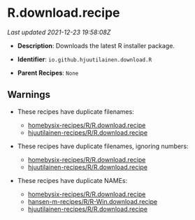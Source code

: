 # R.download.recipe

_Last updated 2021-12-23 19:58:08Z_

- **Description**: Downloads the latest R installer package.

- **Identifier**: `io.github.hjuutilainen.download.R`

- **Parent Recipes**: `None`

## Warnings

- These recipes have duplicate filenames:
    - [homebysix-recipes/R/R.download.recipe](/autopkg-dupe-tracker/homebysix-recipes/R/R.download.recipe)
    - [hjuutilainen-recipes/R/R.download.recipe](/autopkg-dupe-tracker/hjuutilainen-recipes/R/R.download.recipe)

- These recipes have duplicate filenames, ignoring numbers:
    - [homebysix-recipes/R/R.download.recipe](/autopkg-dupe-tracker/homebysix-recipes/R/R.download.recipe)
    - [hjuutilainen-recipes/R/R.download.recipe](/autopkg-dupe-tracker/hjuutilainen-recipes/R/R.download.recipe)

- These recipes have duplicate NAMEs:
    - [homebysix-recipes/R/R.download.recipe](/autopkg-dupe-tracker/homebysix-recipes/R/R.download.recipe)
    - [hansen-m-recipes/R/R-Win.download.recipe](/autopkg-dupe-tracker/hansen-m-recipes/R/R-Win.download.recipe)
    - [hjuutilainen-recipes/R/R.download.recipe](/autopkg-dupe-tracker/hjuutilainen-recipes/R/R.download.recipe)